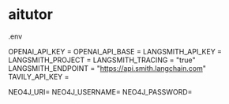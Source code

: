 # aitutor

.env

OPENAI_API_KEY = 
OPENAI_API_BASE = 
LANGSMITH_API_KEY = 
LANGSMITH_PROJECT = 
LANGSMITH_TRACING = "true"
LANGSMITH_ENDPOINT = "https://api.smith.langchain.com"
TAVILY_API_KEY = 

NEO4J_URI=
NEO4J_USERNAME=
NEO4J_PASSWORD=